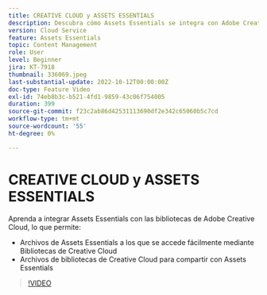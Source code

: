 ```yaml
---
title: CREATIVE CLOUD y ASSETS ESSENTIALS
description: Descubra cómo Assets Essentials se integra con Adobe Creative Cloud.
version: Cloud Service
feature: Assets Essentials
topic: Content Management
role: User
level: Beginner
jira: KT-7918
thumbnail: 336069.jpeg
last-substantial-update: 2022-10-12T00:00:00Z
doc-type: Feature Video
exl-id: 74eb8b3c-b521-4fd1-9859-43c06f754005
duration: 399
source-git-commit: f23c2ab86d42531113690df2e342c65060b5c7cd
workflow-type: tm+mt
source-wordcount: '55'
ht-degree: 0%

---
```


# CREATIVE CLOUD y ASSETS ESSENTIALS

Aprenda a integrar Assets Essentials con las bibliotecas de Adobe Creative Cloud, lo que permite:

+ Archivos de Assets Essentials a los que se accede fácilmente mediante Bibliotecas de Creative Cloud
+ Archivos de bibliotecas de Creative Cloud para compartir con Assets Essentials

>[!VIDEO](https://video.tv.adobe.com/v/336069?quality=12&learn=on)
